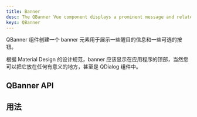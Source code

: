 ```yaml
---
title: Banner
desc: The QBanner Vue component displays a prominent message and related optional actions.
keys: QBanner
---
```

QBanner 组件创建一个 banner 元素用于展示一些醒目的信息和一些可选的按钮。

根据 Material Design 的设计规范，banner 应该显示在应用程序的顶部，当然您可以把它放在任何有意义的地方，甚至是 QDialog 组件中。

## QBanner API

<doc-api file="QBanner" />

## 用法

<doc-example title="Basic" file="QBanner/Basic" />

<doc-example title="Rounded border" file="QBanner/Rounded" />

<doc-example title="With an image" file="QBanner/Image" />

<doc-example title="Inline actions" file="QBanner/Inline" />

<doc-example title="Dense" file="QBanner/Dense" />
